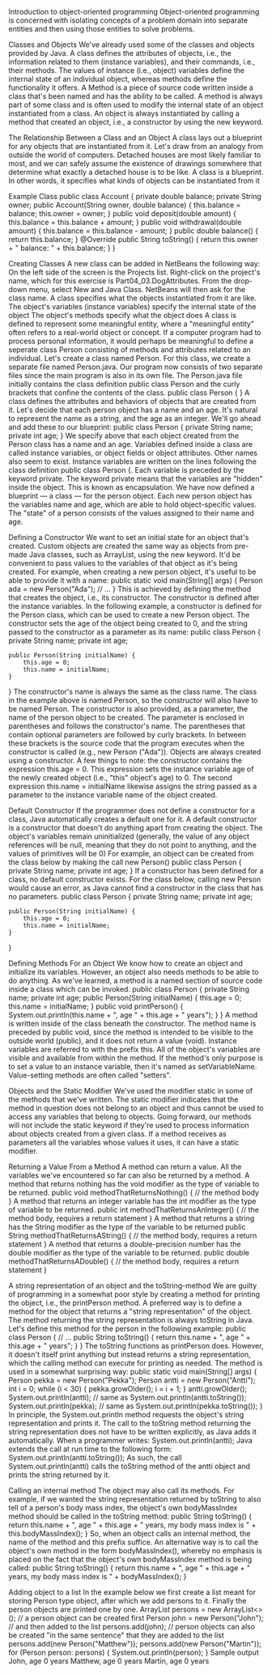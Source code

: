Introduction to object-oriented programming
Object-oriented programming is concerned with isolating concepts of a problem domain into separate entities and then using those entities to solve problems. 

Classes and Objects
We've already used some of the classes and objects provided by Java. A class defines the attributes of objects, i.e., the information related to them (instance variables), and their commands, i.e., their methods. The values of instance (i.e., object) variables define the internal state of an individual object, whereas methods define the functionality it offers.
A Method is a piece of source code written inside a class that's been named and has the ability to be called. A method is always part of some class and is often used to modify the internal state of an object instantiated from a class.
An object is always instantiated by calling a method that created an object, i.e., a constructor by using the new keyword.

The Relationship Between a Class and an Object
A class lays out a blueprint for any objects that are instantiated from it. Let's draw from an analogy from outside the world of computers. Detached houses are most likely familiar to most, and we can safely assume the existence of drawings somewhere that determine what exactly a detached house is to be like. A class is a blueprint. In other words, it specifies what kinds of objects can be instantiated from it

Example Class
public class Account {
    private double balance;
    private String owner;
    public Account(String owner, double balance) {
        this.balance = balance;
        this.owner = owner;
    }
    public void deposit(double amount) {
        this.balance = this.balance + amount;
    }
    public void withdrawal(double amount) {
        this.balance = this.balance - amount;
    }
    public double balance() {
        return this.balance;
    }
    @Override
    public String toString() {
        return this.owner + " balance: " + this.balance;
    }
}

Creating Classes
A new class can be added in NetBeans the following way: On the left side of the screen is the Projects list. Right-click on the project's name, which for this exercise is Part04_03.DogAttributes. From the drop-down menu, select New and Java Class. NetBeans will then ask for the class name.
A class specifies what the objects instantiated from it are like.
The object's variables (instance variables) specify the internal state of the object
The object's methods specify what the object does
A class is defined to represent some meaningful entity, where a "meaningful entity" often refers to a real-world object or concept. If a computer program had to process personal information, it would perhaps be meaningful to define a seperate class Person consisting of methods and attributes related to an individual.
Let's create a class named Person. For this class, we create a separate file named Person.java. Our program now consists of two separate files since the main program is also in its own file. The Person.java file initially contains the class definition public class Person and the curly brackets that confine the contents of the class.
public class Person {
}
A class defines the attributes and behaviors of objects that are created from it. Let's decide that each person object has a name and an age. It's natural to represent the name as a string, and the age as an integer. We'll go ahead and add these to our blueprint:
public class Person {
    private String name;
    private int age;
}
We specify above that each object created from the Person class has a name and an age. Variables defined inside a class are called instance variables, or object fields or object attributes. Other names also seem to exist.
Instance variables are written on the lines following the class definition public class Person {. Each variable is preceded by the keyword private. The keyword private means that the variables are "hidden" inside the object. This is known as encapsulation.
We have now defined a blueprint — a class — for the person object. Each new person object has the variables name and age, which are able to hold object-specific values. The "state" of a person consists of the values assigned to their name and age.

Defining a Constructor
We want to set an initial state for an object that's created. Custom objects are created the same way as objects from pre-made Java classes, such as ArrayList, using the new keyword. It'd be convenient to pass values ​​to the variables of that object as it's being created. For example, when creating a new person object, it's useful to be able to provide it with a name:
public static void main(String[] args) {
    Person ada = new Person("Ada");
    // ...
}
This is achieved by defining the method that creates the object, i.e., its constructor. The constructor is defined after the instance variables. In the following example, a constructor is defined for the Person class, which can be used to create a new Person object. The constructor sets the age of the object being created to 0, and the string passed to the constructor as a parameter as its name:
public class Person {
    private String name;
    private int age;

    public Person(String initialName) {
        this.age = 0;
        this.name = initialName;
    }
}
The constructor's name is always the same as the class name. The class in the example above is named Person, so the constructor will also have to be named Person. The constructor is also provided, as a parameter, the name of the person object to be created. The parameter is enclosed in parentheses and follows the constructor's name. The parentheses that contain optional parameters are followed by curly brackets. In between these brackets is the source code that the program executes when the constructor is called (e.g., new Person ("Ada")).
Objects are always created using a constructor.
A few things to note: the constructor contains the expression this.age = 0. This expression sets the instance variable age of the newly created object (i.e., "this" object's age) to 0. The second expression this.name = initialName likewise assigns the string passed as a parameter to the instance variable name of the object created.

Default Constructor
If the programmer does not define a constructor for a class, Java automatically creates a default one for it. A default constructor is a constructor that doesn't do anything apart from creating the object. The object's variables remain uninitialized (generally, the value of any object references will be null, meaning that they do not point to anything, and the values of primitives will be 0)
For example, an object can be created from the class below by making the call new Person()
public class Person {
    private String name;
    private int age;
}
If a constructor has been defined for a class, no default constructor exists. For the class below, calling new Person would cause an error, as Java cannot find a constructor in the class that has no parameters.
public class Person {
    private String name;
    private int age;

    public Person(String initialName) {
        this.age = 0;
        this.name = initialName;
    }
}

Defining Methods For an Object
We know how to create an object and initialize its variables. However, an object also needs methods to be able to do anything. As we've learned, a method is a named section of source code inside a class which can be invoked.
public class Person {
    private String name;
    private int age;
    public Person(String initialName) {
        this.age = 0;
        this.name = initialName;
    }
    public void printPerson() {
        System.out.println(this.name + ", age " + this.age + " years");
    }
}
A method is written inside of the class beneath the constructor. The method name is preceded by public void, since the method is intended to be visible to the outside world (public), and it does not return a value (void).
Instance variables are referred to with the prefix this. All of the object's variables are visible and available from within the method.
If the method's only purpose is to set a value to an instance variable, then it's named as setVariableName. Value-setting methods are often called "setters".

Objects and the Static Modifier
We've used the modifier static in some of the methods that we've written. The static modifier indicates that the method in question does not belong to an object and thus cannot be used to access any variables that belong to objects.
Going forward, our methods will not include the static keyword if they're used to process information about objects created from a given class. If a method receives as parameters all the variables whose values ​​it uses, it can have a static modifier.

Returning a Value From a Method
A method can return a value. All the variables we've encountered so far can also be returned by a method.
A method that returns nothing has the void modifier as the type of variable to be returned.
public void methodThatReturnsNothing() {
    // the method body
}
A method that returns an integer variable has the int modifier as the type of variable to be returned.
public int methodThatReturnsAnInteger() {
    // the method body, requires a return statement
}
A method that returns a string has the String modifier as the type of the variable to be returned
public String methodThatReturnsAString() {
    // the method body, requires a return statement
}
A method that returns a double-precision number has the double modifier as the type of the variable to be returned.
public double methodThatReturnsADouble() {
    // the method body, requires a return statement
}

A string representation of an object and the toString-method
We are guilty of programming in a somewhat poor style by creating a method for printing the object, i.e., the printPerson method. A preferred way is to define a method for the object that returns a "string representation" of the object. The method returning the string representation is always toString in Java. Let's define this method for the person in the following example:
public class Person {
    // ...
    public String toString() {
        return this.name + ", age " + this.age + " years";
    }
}
The toString functions as printPerson does. However, it doesn't itself print anything but instead returns a string representation, which the calling method can execute for printing as needed.
The method is used in a somewhat surprising way:
public static void main(String[] args) {
    Person pekka = new Person("Pekka");
    Person antti = new Person("Antti");
    int i = 0;
    while (i < 30) {
        pekka.growOlder();
        i = i + 1;
    }
    antti.growOlder();
    System.out.println(antti); // same as System.out.println(antti.toString());
    System.out.println(pekka); // same as System.out.println(pekka.toString());
}
In principle, the System.out.println method requests the object's string representation and prints it. The call to the toString method returning the string representation does not have to be written explicitly, as Java adds it automatically. When a programmer writes:
System.out.println(antti);
Java extends the call at run time to the following form:
System.out.println(antti.toString());
As such, the call System.out.println(antti) calls the toString method of the antti object and prints the string returned by it.

Calling an internal method
The object may also call its methods. For example, if we wanted the string representation returned by toString to also tell of a person's body mass index, the object's own bodyMassIndex method should be called in the toString method:
public String toString() {
    return this.name + ", age " + this.age + " years, my body mass index is " + this.bodyMassIndex();
}
So, when an object calls an internal method, the name of the method and this prefix suffice. An alternative way is to call the object's own method in the form bodyMassIndex(), whereby no emphasis is placed on the fact that the object's own bodyMassIndex method is being called:
public String toString() {
    return this.name + ", age " + this.age + " years, my body mass index is " + bodyMassIndex();
}

Adding object to a list
In the example below we first create a list meant for storing Person type object, after which we add persons to it. Finally the person objects are printed one by one.
ArrayList<Person> persons = new ArrayList<>();
// a person object can be created first
Person john = new Person("John");
// and then added to the list
persons.add(john);
// person objects can also be created "in the same sentence" that they are added to the list
persons.add(new Person("Matthew"));
persons.add(new Person("Martin"));
for (Person person: persons) {
    System.out.println(person);
}
Sample output
John, age 0 years
Matthew, age 0 years
Martin, age 0 years